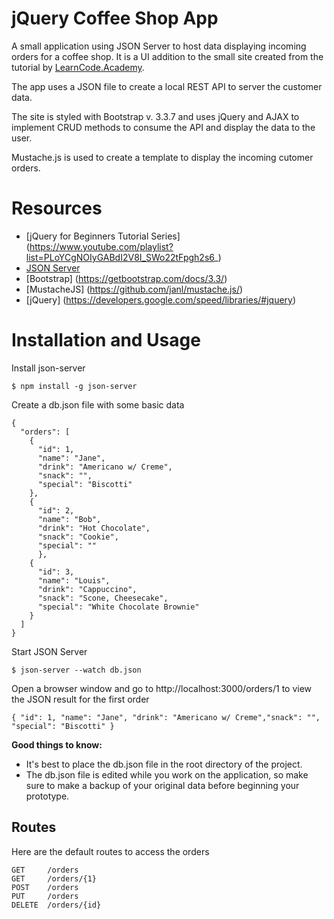 # jQuery Coffee Shop App
A small application using JSON Server to host data displaying incoming orders for a coffee shop. It is a UI addition to the small site created from the tutorial by [LearnCode.Academy](https://www.youtube.com/playlist?list=PLoYCgNOIyGABdI2V8I_SWo22tFpgh2s6_).

The app uses a JSON file to create a local REST API to server the customer data. 

The site is styled with Bootstrap v. 3.3.7 and uses jQuery and AJAX to implement CRUD methods to consume the API and display the data to the user. 

Mustache.js is used to create a template to display the incoming cutomer orders.

# Resources
- [jQuery for Beginners Tutorial Series] (https://www.youtube.com/playlist?list=PLoYCgNOIyGABdI2V8I_SWo22tFpgh2s6_)
- [JSON Server](https://github.com/typicode/json-server)
- [Bootstrap] (https://getbootstrap.com/docs/3.3/)
- [MustacheJS] (https://github.com/janl/mustache.js/)
- [jQuery] (https://developers.google.com/speed/libraries/#jquery)

# Installation and Usage
Install json-server
```
$ npm install -g json-server
```

Create a db.json file with some basic data
```
{
  "orders": [
    {
      "id": 1,
      "name": "Jane",
      "drink": "Americano w/ Creme",
      "snack": "",
      "special": "Biscotti"
    },
    {
      "id": 2,
      "name": "Bob",
      "drink": "Hot Chocolate",
      "snack": "Cookie",
      "special": ""
      },
    {
      "id": 3,
      "name": "Louis",
      "drink": "Cappuccino",
      "snack": "Scone, Cheesecake",
      "special": "White Chocolate Brownie"
    }
  ]
}
```

Start JSON Server
```
$ json-server --watch db.json
```

Open a browser window and go to http://localhost:3000/orders/1 to view the JSON result for the first order
```
{ "id": 1, "name": "Jane", "drink": "Americano w/ Creme","snack": "", "special": "Biscotti" }
```
**Good things to know:**
- It's best to place the db.json file in the root directory of the project.
- The db.json file is edited while you work on the application, so make sure to make a backup of your original data before beginning your prototype. 

## Routes
Here are the default routes to access the orders
```
GET     /orders
GET     /orders/{1}
POST    /orders
PUT     /orders 
DELETE  /orders/{id}
```






